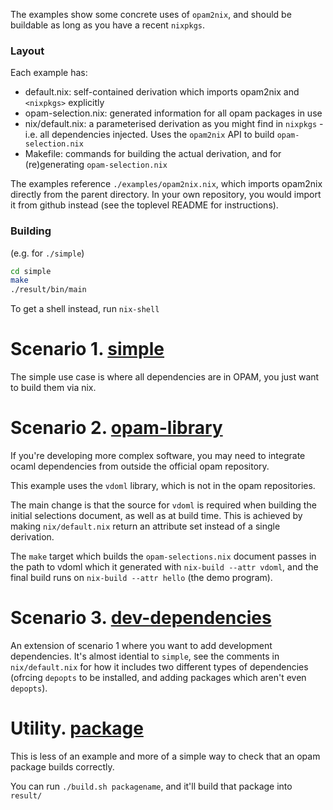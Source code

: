 The examples show some concrete uses of `opam2nix`, and should be buildable as long as you have a recent `nixpkgs`.

### Layout

Each example has:

 - default.nix: self-contained derivation which imports opam2nix and `<nixpkgs>` explicitly
 - opam-selection.nix: generated information for all opam packages in use
 - nix/default.nix: a parameterised derivation as you might find in `nixpkgs` - i.e. all dependencies injected. Uses the `opam2nix` API to build `opam-selection.nix`
 - Makefile: commands for building the actual derivation, and for (re)generating `opam-selection.nix`

The examples reference `./examples/opam2nix.nix`, which imports opam2nix directly from the parent directory. In your own repository, you would import it from github instead (see the toplevel README for instructions).

### Building

(e.g. for `./simple`)

```bash
cd simple
make
./result/bin/main
```

To get a shell instead, run `nix-shell`

# Scenario 1. [simple](./simple)

The simple use case is where all dependencies are in OPAM, you just want to build them via nix.

# Scenario 2. [opam-library](./opam-library)

If you're developing more complex software, you may need to integrate ocaml dependencies from outside the official opam repository.

This example uses the `vdoml` library, which is not in the opam repositories.

The main change is that the source for `vdoml` is required when building the initial selections document, as well as at build time. This is achieved by making `nix/default.nix` return an attribute set instead of a single derivation.

The `make` target which builds the `opam-selections.nix` document passes in the path to vdoml which it generated with `nix-build --attr vdoml`, and the final build runs on `nix-build --attr hello` (the demo program).

# Scenario 3. [dev-dependencies](./dev-dependencies)

An extension of scenario 1 where you want to add development dependencies. It's almost idential to `simple`, see the comments in `nix/default.nix` for how it includes two different types of dependencies (ofrcing `depopts` to be installed, and adding packages which aren't even `depopts`).

# Utility. [package](./package/)

This is less of an example and more of a simple way to check that an opam package builds correctly.

You can run `./build.sh packagename`, and it'll build that package into `result/`
